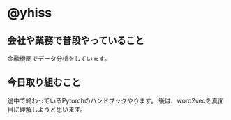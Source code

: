 # @yhiss

## 会社や業務で普段やっていること

金融機関でデータ分析をしています。  

## 今日取り組むこと
途中で終わっているPytorchのハンドブックやります。
後は、word2vecを真面目に理解しようと思います。
